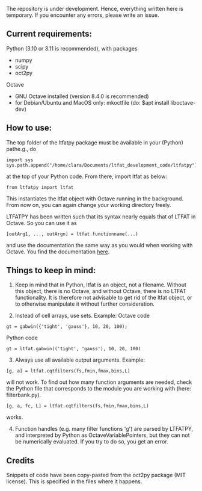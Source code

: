 The repository is under development. Hence, everything written here is temporary.
If you encounter any errors, please write an issue.

Current requirements:
------------------------

Python (3.10 or 3.11 is recommended), with packages
- numpy
- scipy
- oct2py

Octave
- GNU Octave installed (version 8.4.0 is recommended)
- for Debian/Ubuntu and MacOS only: mkoctfile (do: $apt install liboctave-dev)


How to use:
------------------------

The top folder of the ltfatpy package must be available in your (Python) pathe.g., do

```
import sys 
sys.path.append("/home/clara/Documents/ltfat_development_code/ltfatpy")
```

at the top of your Python code. From there, import ltfat as below:

```
from ltfatpy import ltfat
```
This instantiates the ltfat object with Octave running in the background. 
From now on, you can again change your working directory freely.

LTFATPY has been written such that its syntax nearly equals that of LTFAT in Octave.
So you can use it as
```
[outArg1, ..., outArgn] = ltfat.functionname(...)
```
and use the documentation the same way as you would when working with Octave. 
You find the documentation [here](ltfat.org/doc/).

Things to keep in mind:
------------------------
1. Keep in mind that in Python, ltfat is an object, not a filename.
Without this object, there is no Octave, and without Octave, there is no LTFAT functionality.
It is therefore not advisable to get rid of the ltfat object, or to otherwise manipulate it
without further consideration.

2. Instead of cell arrays, use sets.
Example: Octave code
```
gt = gabwin({'tight', 'gauss'}, 10, 20, 100);
```
Python code
```
gt = ltfat.gabwin(('tight', 'gauss'), 10, 20, 100)
```
3. Always use all available output arguments.
Example:
```
[g, a] = ltfat.cqtfilters(fs,fmin,fmax,bins,L)
```
will not work. To find out how many function arguments are needed,
check the Python file that corresponds to the module you are working with (here: filterbank.py).
```
[g, a, fc, L] = ltfat.cqtfilters(fs,fmin,fmax,bins,L)
```
works.

4. Function handles (e.g. many filter functions 'g') are parsed by LTFATPY, and interpreted
by Python as OctaveVariablePointers, but they can not be numerically evaluated. If you try
to do so, you get an error.


Credits
------------------------
Snippets of code have been copy-pasted from the oct2py package (MIT license). This is specified in the files where it happens.
